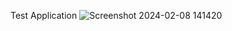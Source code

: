 Test Application
![Screenshot 2024-02-08 141420](https://github.com/roydale/acme-resource/assets/157586512/edab1700-a91e-4bdd-b542-68ac54d9e313)
